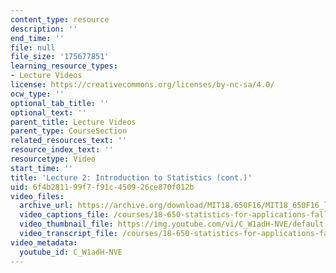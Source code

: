 ```yaml
---
content_type: resource
description: ''
end_time: ''
file: null
file_size: '175677851'
learning_resource_types:
- Lecture Videos
license: https://creativecommons.org/licenses/by-nc-sa/4.0/
ocw_type: ''
optional_tab_title: ''
optional_text: ''
parent_title: Lecture Videos
parent_type: CourseSection
related_resources_text: ''
resource_index_text: ''
resourcetype: Video
start_time: ''
title: 'Lecture 2: Introduction to Statistics (cont.)'
uid: 6f4b2811-99f7-f91c-4509-26ce870f012b
video_files:
  archive_url: https://archive.org/download/MIT18.650F16/MIT18_650F16_lec02_300k.mp4
  video_captions_file: /courses/18-650-statistics-for-applications-fall-2016/b7ad4f8767f151b694281a5373feeb89_C_W1adH-NVE.vtt
  video_thumbnail_file: https://img.youtube.com/vi/C_W1adH-NVE/default.jpg
  video_transcript_file: /courses/18-650-statistics-for-applications-fall-2016/fa1b181bea5a209b29043ae4045ecc22_C_W1adH-NVE.pdf
video_metadata:
  youtube_id: C_W1adH-NVE
---
```

